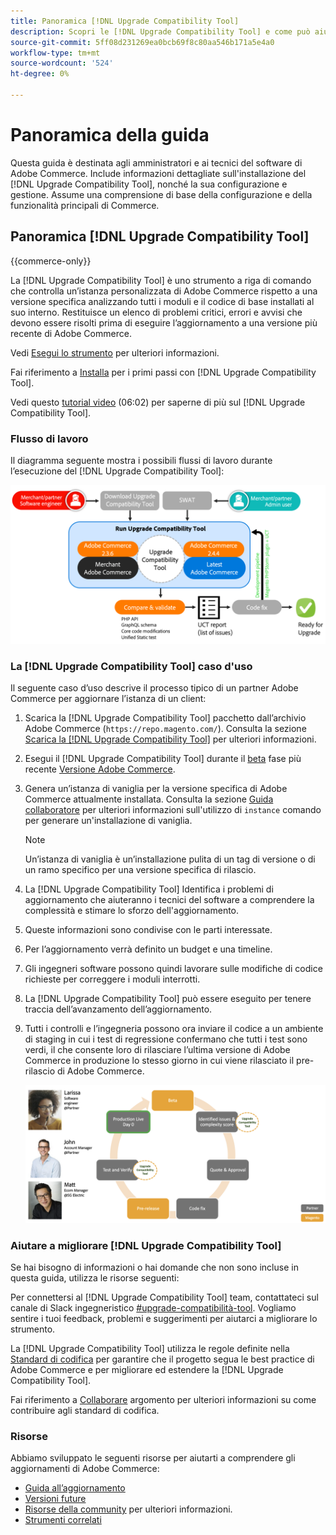 ```yaml
---
title: Panoramica [!DNL Upgrade Compatibility Tool]
description: Scopri le [!DNL Upgrade Compatibility Tool] e come può aiutarti con il tuo progetto Adobe Commerce.
source-git-commit: 5ff08d231269ea0bcb69f8c80aa546b171a5e4a0
workflow-type: tm+mt
source-wordcount: '524'
ht-degree: 0%

---
```



# Panoramica della guida

Questa guida è destinata agli amministratori e ai tecnici del software di Adobe Commerce. Include informazioni dettagliate sull&#39;installazione del [!DNL Upgrade Compatibility Tool], nonché la sua configurazione e gestione. Assume una comprensione di base della configurazione e della funzionalità principali di Commerce.

## Panoramica [!DNL Upgrade Compatibility Tool]

{{commerce-only}}

La [!DNL Upgrade Compatibility Tool] è uno strumento a riga di comando che controlla un’istanza personalizzata di Adobe Commerce rispetto a una versione specifica analizzando tutti i moduli e il codice di base installati al suo interno. Restituisce un elenco di problemi critici, errori e avvisi che devono essere risolti prima di eseguire l’aggiornamento a una versione più recente di Adobe Commerce.

Vedi [Esegui lo strumento](../upgrade-compatibility-tool/run.md) per ulteriori informazioni.

Fai riferimento a [Installa](../upgrade-compatibility-tool/install.md) per i primi passi con [!DNL Upgrade Compatibility Tool].

Vedi questo [tutorial video](https://experienceleague.adobe.com/docs/commerce-learn/tutorials/upgrade/upgrade-compatibility-tool-overview.html?lang=en) (06:02) per saperne di più sul [!DNL Upgrade Compatibility Tool].

### Flusso di lavoro

Il diagramma seguente mostra i possibili flussi di lavoro durante l’esecuzione del [!DNL Upgrade Compatibility Tool]:

![[!DNL Upgrade Compatibility Tool] Diagramma](../../assets/upgrade-guide/uct-diagram-v5.png)

### La [!DNL Upgrade Compatibility Tool] caso d&#39;uso

Il seguente caso d’uso descrive il processo tipico di un partner Adobe Commerce per aggiornare l’istanza di un client:

1. Scarica la [!DNL Upgrade Compatibility Tool] pacchetto dall’archivio Adobe Commerce (`https://repo.magento.com/`). Consulta la sezione [Scarica la [!DNL Upgrade Compatibility Tool]](../upgrade-compatibility-tool/install.md#download-the-upgrade-compatibility-tool) per ulteriori informazioni.
1. Esegui il [!DNL Upgrade Compatibility Tool] durante il [beta](https://devdocs.magento.com/release/beta-program.html) fase più recente [Versione Adobe Commerce](https://devdocs.magento.com/release/).
1. Genera un’istanza di vaniglia per la versione specifica di Adobe Commerce attualmente installata. Consulta la sezione [Guida collaboratore](https://devdocs.magento.com/contributor-guide/contributing.html#vanilla-pr) per ulteriori informazioni sull&#39;utilizzo di `instance` comando per generare un&#39;installazione di vaniglia.

   >[!NOTE]
   >
   >Un’istanza di vaniglia è un’installazione pulita di un tag di versione o di un ramo specifico per una versione specifica di rilascio.

1. La [!DNL Upgrade Compatibility Tool] Identifica i problemi di aggiornamento che aiuteranno i tecnici del software a comprendere la complessità e stimare lo sforzo dell&#39;aggiornamento.
1. Queste informazioni sono condivise con le parti interessate.
1. Per l’aggiornamento verrà definito un budget e una timeline.
1. Gli ingegneri software possono quindi lavorare sulle modifiche di codice richieste per correggere i moduli interrotti.
1. La [!DNL Upgrade Compatibility Tool] può essere eseguito per tenere traccia dell’avanzamento dell’aggiornamento.
1. Tutti i controlli e l’ingegneria possono ora inviare il codice a un ambiente di staging in cui i test di regressione confermano che tutti i test sono verdi, il che consente loro di rilasciare l’ultima versione di Adobe Commerce in produzione lo stesso giorno in cui viene rilasciato il pre-rilascio di Adobe Commerce.

   ![[!DNL Upgrade Compatibility Tool] pubblico](../../assets/upgrade-guide/audience-uct-v3.png)

### Aiutare a migliorare [!DNL Upgrade Compatibility Tool]

Se hai bisogno di informazioni o hai domande che non sono incluse in questa guida, utilizza le risorse seguenti:

Per connettersi al [!DNL Upgrade Compatibility Tool] team, contattateci sul canale di Slack ingegneristico [#upgrade-compatibilità-tool](https://magentocommeng.slack.com/archives/C019Y143U9F). Vogliamo sentire i tuoi feedback, problemi e suggerimenti per aiutarci a migliorare lo strumento.

La [!DNL Upgrade Compatibility Tool] utilizza le regole definite nella [Standard di codifica](https://devdocs.magento.com/guides/v2.4/coding-standards/bk-coding-standards.html) per garantire che il progetto segua le best practice di Adobe Commerce e per migliorare ed estendere la [!DNL Upgrade Compatibility Tool].

Fai riferimento a [Collaborare](https://devdocs.magento.com/guides/v2.4/coding-standards/contributing.html)  argomento per ulteriori informazioni su come contribuire agli standard di codifica.

### Risorse

Abbiamo sviluppato le seguenti risorse per aiutarti a comprendere gli aggiornamenti di Adobe Commerce:

- [Guida all’aggiornamento](https://experienceleague.adobe.com/docs/commerce-operations/upgrade-guide/overview.html)
- [Versioni future](https://devdocs.magento.com/release/)
- [Risorse della community](https://devdocs.magento.com/community/resources/resources.html) per ulteriori informazioni.
- [Strumenti correlati](https://experienceleague.adobe.com/docs/commerce-operations/upgrade-guide/related-tools.html)
